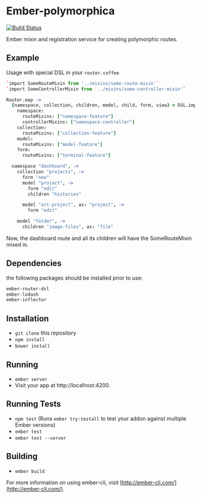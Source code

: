 # Ember-polymorphica
[![Build Status](https://travis-ci.org/autoxjs/ember-polymorphica.svg?branch=master)](https://travis-ci.org/autoxjs/ember-polymorphica)

Ember mixin and registration service for creating polymorphic routes.

## Example
Usage with special DSL in your `router.coffee`

```coffeescript
`import SomeRouteMixin from '../mixins/some-route-mixin'`
`import SomeControllerMixin from '../mixins/some-controller-mixin'`

Router.map ->
  {namespace, collection, children, model, child, form, view} = DSL.import(@).with
    namespace:
      routeMixins: ["namespace-feature"]
      controllerMixins: ["namespace-controller"]
    collection:
      routeMixins: ["collection-feature"]
    model:
      routeMixins: ["model-feature"]
    form:
      routeMixins: ["terminal-feature"]

  namespace "dashboard", ->
    collection "projects", ->
      form "new"
      model "project", ->
        form "edit"
        children "histories"

      model "art-project", as: "project", ->
        form "edit"

    model "folder", ->
      children "image-files", as: "file"
```
Now, the dashboard route and all its children will have the SomeRouteMixin mixed in.

## Dependencies
the following packages should be installed prior to use:

```sh
ember-router-dsl
ember-lodash
ember-inflector
```

## Installation

* `git clone` this repository
* `npm install`
* `bower install`

## Running

* `ember server`
* Visit your app at http://localhost:4200.

## Running Tests

* `npm test` (Runs `ember try:testall` to test your addon against multiple Ember versions)
* `ember test`
* `ember test --server`

## Building

* `ember build`

For more information on using ember-cli, visit [http://ember-cli.com/](http://ember-cli.com/).
